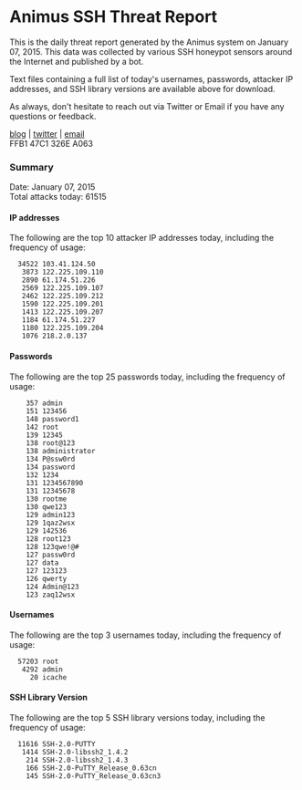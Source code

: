 # Animus SSH Threat Report

This is the daily threat report generated by the Animus system on January 07, 2015. This data was collected by various SSH honeypot sensors around the Internet and published by a bot.  

Text files containing a full list of today's usernames, passwords, attacker IP addresses, and SSH library versions are available above for download.  

As always, don't hesitate to reach out via Twitter or Email if you have any questions or feedback.  

[blog](http://morris.guru) | [twitter](https://twitter.com/andrew___morris) | [email](mailto:andrew@morris.guru)  
FFB1 47C1 326E A063  

### Summary

Date: January 07, 2015  
Total attacks today: 61515  

#### IP addresses
The following are the top 10 attacker IP addresses today, including the frequency of usage:
```
  34522 103.41.124.50
   3873 122.225.109.110
   2890 61.174.51.226
   2569 122.225.109.107
   2462 122.225.109.212
   1590 122.225.109.201
   1413 122.225.109.207
   1184 61.174.51.227
   1180 122.225.109.204
   1076 218.2.0.137
```

#### Passwords
The following are the top 25 passwords today, including the frequency of usage:
```
    357 admin
    151 123456
    148 password1
    142 root
    139 12345
    138 root@123
    138 administrator
    134 P@ssw0rd
    134 password
    132 1234
    131 1234567890
    131 12345678
    130 rootme
    130 qwe123
    129 admin123
    129 1qaz2wsx
    129 142536
    128 root123
    128 123qwe!@#
    127 passw0rd
    127 data
    127 123123
    126 qwerty
    124 Admin@123
    123 zaq12wsx
```

#### Usernames
The following are the top 3 usernames today, including the frequency of usage:
```
  57203 root
   4292 admin
     20 icache
```

#### SSH Library Version
The following are the top 5 SSH library versions today, including the frequency of usage:
```
  11616 SSH-2.0-PUTTY
   1414 SSH-2.0-libssh2_1.4.2
    214 SSH-2.0-libssh2_1.4.3
    166 SSH-2.0-PuTTY_Release_0.63cn
    145 SSH-2.0-PuTTY_Release_0.63cn3
```
